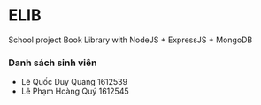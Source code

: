 ﻿# ELIB
School project Book Library with NodeJS + ExpressJS + MongoDB

### Danh sách sinh viên
* Lê Quốc Duy Quang 1612539
* Lê Phạm Hoàng Quý 1612545